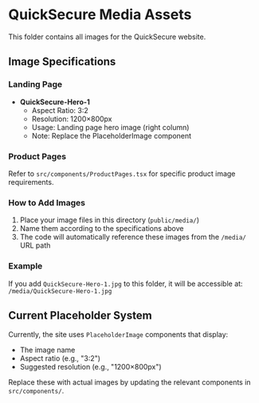 # QuickSecure Media Assets

This folder contains all images for the QuickSecure website.

## Image Specifications

### Landing Page
- **QuickSecure-Hero-1**
  - Aspect Ratio: 3:2
  - Resolution: 1200×800px
  - Usage: Landing page hero image (right column)
  - Note: Replace the PlaceholderImage component

### Product Pages
Refer to `src/components/ProductPages.tsx` for specific product image requirements.

### How to Add Images
1. Place your image files in this directory (`public/media/`)
2. Name them according to the specifications above
3. The code will automatically reference these images from the `/media/` URL path

### Example
If you add `QuickSecure-Hero-1.jpg` to this folder, it will be accessible at:
`/media/QuickSecure-Hero-1.jpg`

## Current Placeholder System
Currently, the site uses `PlaceholderImage` components that display:
- The image name
- Aspect ratio (e.g., "3:2")
- Suggested resolution (e.g., "1200×800px")

Replace these with actual images by updating the relevant components in `src/components/`.
